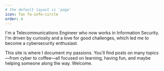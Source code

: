 ```yaml
---
# the default layout is 'page'
icon: fas fa-info-circle
order: 4
---
```


I'm a Telecommunications Engineer who now works in Information Security. I'm driven by curiosity and a love for good challenges, which led me to become a cybersecurity enthusiast.

This site is where I document my passions. You'll find posts on many topics—from cyber to coffee—all focused on learning, having fun, and maybe helping someone along the way. Welcome.
